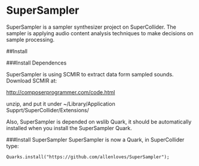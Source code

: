 # SuperSampler
SuperSampler is a sampler synthesizer project on SuperCollider.  The sampler is applying audio content analysis techniques to make decisions on sample processing.


##Install

###Install Dependences

SuperSampler is using SCMIR to extract data form sampled sounds.  Download SCMIR at:

http://composerprogrammer.com/code.html

unzip, and put it under ~/Library/Application Supprt/SuperCollider/Extensions/

Also, SuperSampler is depended on wslib Quark, it should be automatically installed when you install the SuperSampler Quark.

###Install SuperSampler
SuperSampler is now a Quark, in SuperCollider type:

```supercollider
Quarks.install("https://github.com/allenloves/SuperSampler");
```
